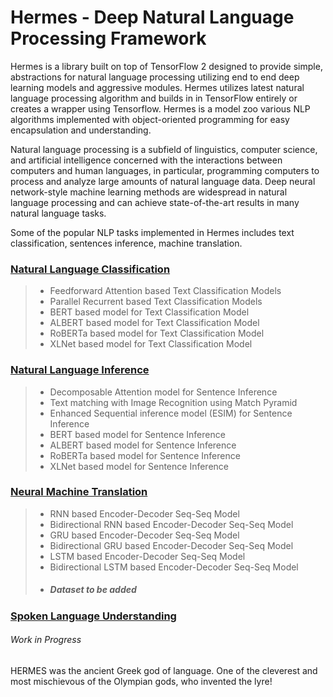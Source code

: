 # Hermes - Deep Natural Language Processing Framework
Hermes is a library built on top of TensorFlow 2 designed to provide simple, abstractions for natural language processing utilizing end to end deep learning models and aggressive modules. Hermes utilizes latest natural language processing algorithm and builds in in TensorFlow entirely or creates a wrapper using Tensorflow. Hermes is a model zoo various NLP algorithms implemented with object-oriented programming for easy encapsulation and understanding. 

Natural language processing is a subfield of linguistics, computer science, and artificial intelligence concerned with the interactions between computers and human languages, in particular, programming computers to process and analyze large amounts of natural language data. Deep neural network-style machine learning methods are widespread in natural language processing and can achieve state-of-the-art results in many natural language tasks. 

Some of the popular NLP tasks implemented in Hermes includes text classification, sentences inference, machine translation.

### [Natural Language Classification](https://github.com/Nikhil-Xavier-DS/Hermes/tree/master/natural_language_classifier)
>* Feedforward Attention based Text Classification Models
>* Parallel Recurrent based Text Classification Models
>* BERT based model for Text Classification Model
>* ALBERT based model for Text Classification Model
>* RoBERTa based model for Text Classification Model
>* XLNet based model for Text Classification Model 

### [Natural Language Inference](https://github.com/Nikhil-Xavier-DS/Hermes/tree/master/natural_language_inference)
>* Decomposable Attention model for Sentence Inference 
>* Text matching with Image Recognition using Match Pyramid
>* Enhanced Sequential inference model (ESIM) for Sentence Inference 
>* BERT based model for Sentence Inference 
>* ALBERT based model for Sentence Inference 
>* RoBERTa based model for Sentence Inference 
>* XLNet based model for Sentence Inference 

### [Neural Machine Translation](https://github.com/Nikhil-Xavier-DS/Hermes/tree/master/neural_machine_translation)
>* RNN based Encoder-Decoder Seq-Seq Model
>* Bidirectional RNN based Encoder-Decoder Seq-Seq Model
>* GRU based Encoder-Decoder Seq-Seq Model
>* Bidirectional GRU based Encoder-Decoder Seq-Seq Model
>* LSTM based Encoder-Decoder Seq-Seq Model
>* Bidirectional LSTM based Encoder-Decoder Seq-Seq Model
>* ##### Dataset to be added

### [Spoken Language Understanding](https://github.com/Nikhil-Xavier-DS/Hermes/tree/master/spoken_language_understanding)
###### Work in Progress

HERMES was the ancient Greek god of language. One of the cleverest and most mischievous of the Olympian gods, who invented the lyre!

